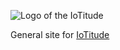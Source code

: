 ![](http://student.labranet.jamk.fi/~H9142/cf2016/IoTinity_logos/IoTitude_logo_subtitle.png "Logo of the IoTitude")

General site for [IoTitude](http://iotitude.github.io/IOTCity)




